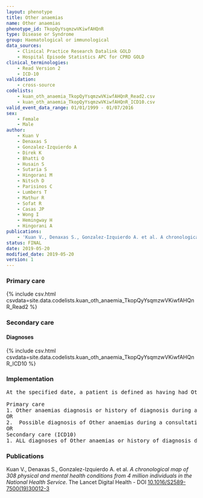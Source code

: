 ```yaml
---
layout: phenotype
title: Other anaemias
name: Other anaemias
phenotype_id: TkopQyYsqmzwVKiwfAHQnR 
type: Disease or Syndrome
group: Haematological or immunological
data_sources: 
    - Clinical Practice Research Datalink GOLD
    - Hospital Episode Statistics APC for CPRD GOLD
clinical_terminologies: 
    - Read Version 2
    - ICD-10
validation: 
    - cross-source
codelists: 
    - kuan_oth_anaemia_TkopQyYsqmzwVKiwfAHQnR_Read2.csv
    - kuan_oth_anaemia_TkopQyYsqmzwVKiwfAHQnR_ICD10.csv
valid_event_data_range: 01/01/1999 - 01/07/2016
sex: 
    - Female
    - Male
author: 
    - Kuan V
    - Denaxas S
    - Gonzalez-Izquierdo A
    - Direk K
    - Bhatti O
    - Husain S
    - Sutaria S
    - Hingorani M
    - Nitsch D
    - Parisinos C
    - Lumbers T
    - Mathur R
    - Sofat R
    - Casas JP
    - Wong I
    - Hemingway H
    - Hingorani A
publications: 
    - 'Kuan V., Denaxas S., Gonzalez-Izquierdo A. et al. A chronological map of 308 physical and mental health conditions from 4 million individuals in the National Health Service. The Lancet Digital Health - DOI: 10.1016/S2589-7500(19)30012-3' 
status: FINAL
date: 2019-05-20
modified_date: 2019-05-20
version: 1
---
```

### Primary care 
{% include csv.html csvdata=site.data.codelists.kuan_oth_anaemia_TkopQyYsqmzwVKiwfAHQnR_Read2 %}
### Secondary care 
#### Diagnoses 
{% include csv.html csvdata=site.data.codelists.kuan_oth_anaemia_TkopQyYsqmzwVKiwfAHQnR_ICD10 %}
### Implementation 
<pre>At the specified date, a patient is defined as having had Other anaemias IF they meet the criteria for any of the following on or before the specified date. The earliest date on which the individual meets any of the following criteria on or before the specified date is defined as the first event date:

Primary care
1. Other anaemias diagnosis or history of diagnosis during a consultation 
OR
2.  Possible diagnosis of Other anaemias during a consultation IF there is NO record satisfying the criteria for Iron deficiency Anaemia, B12 deficiency anaemia, folate deficiency anaemia, Thalassaemia, Thalassaemia trait, Sickle Cell Anaemia, other haemolytic anaemia or aplastic anaemia.
OR
Secondary care (ICD10)
1. ALL diagnoses of Other anaemias or history of diagnosis during a hospitalization</pre> 
 
### Publications 
Kuan V., Denaxas S., Gonzalez-Izquierdo A. et al. _A chronological map of 308 physical and mental health conditions from 4 million individuals in the National Health Service_. The Lancet Digital Health - DOI <a href='https://www.thelancet.com/journals/landig/article/PIIS2589-7500(19)30012-3/fulltext'>10.1016/S2589-7500(19)30012-3</a>